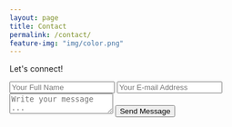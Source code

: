 ```yaml
---
layout: page
title: Contact
permalink: /contact/
feature-img: "img/color.png"
---
```


Let's connect!<br/>

<form action="https://getsimpleform.com/messages?form_api_token=3df6883981f988c177d9e3a4bf2f312f" method="post">
  <!-- the redirect_to is optional, the form will redirect to the referrer on submission -->
  <input type='hidden' name='redirect_to' value='http://andrewneidley.com/thank-you/' />
  <input type='text' name='name' placeholder='Your Full Name' />
  <input type='email' name='email' placeholder='Your E-mail Address' />
  <textarea name='message' placeholder='Write your message ...'></textarea>
  <input type='submit' value='Send Message' />
</form>
